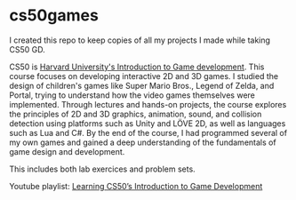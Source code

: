 # cs50games
I created this repo to keep copies of all my projects I made while taking CS50 GD.

CS50 is [Harvard University's Introduction to Game development](https://cs50.harvard.edu/games/2018/).
This course focuses on developing interactive 2D and 3D games. I studied the design of children's games like Super Mario Bros., Legend of Zelda, and Portal, trying to understand how the video games themselves were implemented. Through lectures and hands-on projects, the course explores the principles of 2D and 3D graphics, animation, sound, and collision detection using platforms such as Unity and LÖVE 2D, as well as languages ​​such as Lua and C#. By the end of the course, I had programmed several of my own games and gained a deep understanding of the fundamentals of game design and development.

This includes both lab exercices and problem sets.

Youtube playlist: [Learning CS50’s Introduction to Game Development](https://youtube.com/playlist?list=PLqSZa57fJfRVuMmdlqgVyzcKoxi1x7eyK&si=nyYQO4PHTQpw2DAf)
